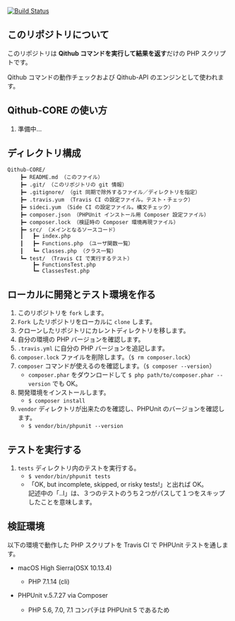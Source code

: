 [![Build Status](https://travis-ci.org/Qithub-BOT/Qithub-CORE.svg?branch=master)](https://travis-ci.org/Qithub-BOT/Qithub-CORE)

## このリポジトリについて

このリポジトリは **Qithub コマンドを実行して結果を返す**だけの PHP スクリプトです。

Qithub コマンドの動作チェックおよび Qithub-API のエンジンとして使われます。

## Qithub-CORE の使い方

1. 準備中...

## ディレクトリ構成

```
Qithub-CORE/
	┣━ README.md （このファイル）
	┣━ .git/ （このリポジトリの git 情報）
	┣━ .gitignore/ （git 同期で除外するファイル／ディレクトリを指定）
	┣━ .travis.yum （Travis CI の設定ファイル。テスト・チェック）
	┣━ sideci.yum （Side CI の設定ファイル。構文チェック）
	┣━ composer.json （PHPUnit インストール用 Composer 設定ファイル）
	┣━ composer.lock （検証時の Composer 環境再現ファイル）
	┣━ src/ （メインとなるソースコード）
	┃	┣━ index.php
	┃	┣━ Functions.php （ユーザ関数一覧）
	┃	┗━ Classes.php （クラス一覧）
	┗━ test/ （Travis CI で実行するテスト）
		┣━ FunctionsTest.php
		┗━ ClassesTest.php
```

## ローカルに開発とテスト環境を作る

1. このリポジトリを `fork` します。
1. `Fork` したリポジトリをローカルに `clone` します。
1. クローンしたリポジトリにカレントディレクトリを移します。
1. 自分の環境の PHP バージョンを確認します。
1. `.travis.yml` に自分の PHP バージョンを追記します。
1. `composer.lock` ファイルを削除します。（`$ rm composer.lock`）
1. `composer` コマンドが使えるのを確認します。（`$ composer --version`）
    - `composer.phar` をダウンロードして `$ php path/to/composer.phar --version` でも OK。
1. 開発環境をインストールします。
    - `$ composer install`
1. `vendor` ディレクトリが出来たのを確認し、PHPUnit のバージョンを確認します。
    - `$ vendor/bin/phpunit --version`

## テストを実行する

1. `tests` ディレクトリ内のテストを実行する。
    - `$ vendor/bin/phpunit tests`
    - 「OK, but incomplete, skipped, or risky tests!」と出れば OK。<br>記述中の「..I」は、３つのテストのうち２つがパスして１つをスキップしたことを意味します。

## 検証環境

以下の環境で動作した PHP スクリプトを Travis CI で PHPUnit テストを通します。

- macOS High Sierra(OSX 10.13.4)
    - PHP 7.1.14 (cli)

- PHPUnit v.5.7.27 via Composer
    - PHP 5.6, 7.0, 7.1 コンパチは PHPUnit 5 であるため
